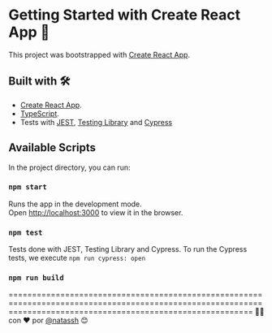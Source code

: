 # Getting Started with Create React App 🚀

This project was bootstrapped with [Create React App](https://github.com/facebook/create-react-app).

## Built with 🛠️

- [Create React App](https://github.com/facebook/create-react-app).
- [TypeScript](https://www.typescriptlang.org/).
- Tests with [JEST](https://jestjs.io/en/), [Testing Library](https://testing-library.com/) and [Cypress](https://www.cypress.io/)

## Available Scripts

In the project directory, you can run:
### `npm start`

Runs the app in the development mode.\
Open [http://localhost:3000](http://localhost:3000) to view it in the browser.
### `npm test`

Tests done with JEST, Testing Library and Cypress.
To run the Cypress tests, we execute `npm run cypress: open`
### `npm run build`

================================================================================================================================================================
👩‍💻 con ❤️ por [@natassh](https://twitter.com/natassh) 😊


